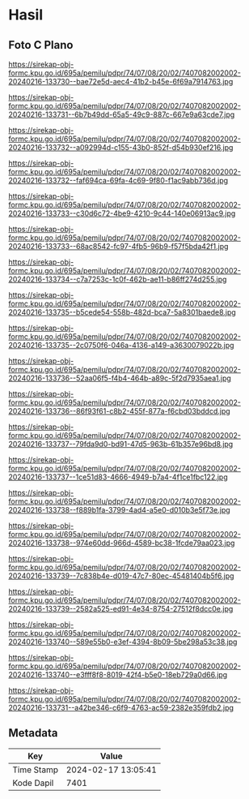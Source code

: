 # Hasil

## Foto C Plano

https://sirekap-obj-formc.kpu.go.id/695a/pemilu/pdpr/74/07/08/20/02/7407082002002-20240216-133730--bae72e5d-aec4-41b2-b45e-6f69a7914763.jpg

https://sirekap-obj-formc.kpu.go.id/695a/pemilu/pdpr/74/07/08/20/02/7407082002002-20240216-133731--6b7b49dd-65a5-49c9-887c-667e9a63cde7.jpg

https://sirekap-obj-formc.kpu.go.id/695a/pemilu/pdpr/74/07/08/20/02/7407082002002-20240216-133732--a092994d-c155-43b0-852f-d54b930ef216.jpg

https://sirekap-obj-formc.kpu.go.id/695a/pemilu/pdpr/74/07/08/20/02/7407082002002-20240216-133732--faf694ca-69fa-4c69-9f80-f1ac9abb736d.jpg

https://sirekap-obj-formc.kpu.go.id/695a/pemilu/pdpr/74/07/08/20/02/7407082002002-20240216-133733--c30d6c72-4be9-4210-9c44-140e06913ac9.jpg

https://sirekap-obj-formc.kpu.go.id/695a/pemilu/pdpr/74/07/08/20/02/7407082002002-20240216-133733--68ac8542-fc97-4fb5-96b9-f57f5bda42f1.jpg

https://sirekap-obj-formc.kpu.go.id/695a/pemilu/pdpr/74/07/08/20/02/7407082002002-20240216-133734--c7a7253c-1c0f-462b-ae11-b86ff274d255.jpg

https://sirekap-obj-formc.kpu.go.id/695a/pemilu/pdpr/74/07/08/20/02/7407082002002-20240216-133735--b5cede54-558b-482d-bca7-5a8301baede8.jpg

https://sirekap-obj-formc.kpu.go.id/695a/pemilu/pdpr/74/07/08/20/02/7407082002002-20240216-133735--2c0750f6-046a-4136-a149-a3630079022b.jpg

https://sirekap-obj-formc.kpu.go.id/695a/pemilu/pdpr/74/07/08/20/02/7407082002002-20240216-133736--52aa06f5-f4b4-464b-a89c-5f2d7935aea1.jpg

https://sirekap-obj-formc.kpu.go.id/695a/pemilu/pdpr/74/07/08/20/02/7407082002002-20240216-133736--86f93f61-c8b2-455f-877a-f6cbd03bddcd.jpg

https://sirekap-obj-formc.kpu.go.id/695a/pemilu/pdpr/74/07/08/20/02/7407082002002-20240216-133737--79fda9d0-bd91-47d5-963b-61b357e96bd8.jpg

https://sirekap-obj-formc.kpu.go.id/695a/pemilu/pdpr/74/07/08/20/02/7407082002002-20240216-133737--1ce51d83-4666-4949-b7a4-4f1ce1fbc122.jpg

https://sirekap-obj-formc.kpu.go.id/695a/pemilu/pdpr/74/07/08/20/02/7407082002002-20240216-133738--f889b1fa-3799-4ad4-a5e0-d010b3e5f73e.jpg

https://sirekap-obj-formc.kpu.go.id/695a/pemilu/pdpr/74/07/08/20/02/7407082002002-20240216-133738--974e60dd-966d-4589-bc38-1fcde79aa023.jpg

https://sirekap-obj-formc.kpu.go.id/695a/pemilu/pdpr/74/07/08/20/02/7407082002002-20240216-133739--7c838b4e-d019-47c7-80ec-45481404b5f6.jpg

https://sirekap-obj-formc.kpu.go.id/695a/pemilu/pdpr/74/07/08/20/02/7407082002002-20240216-133739--2582a525-ed91-4e34-8754-27512f8dcc0e.jpg

https://sirekap-obj-formc.kpu.go.id/695a/pemilu/pdpr/74/07/08/20/02/7407082002002-20240216-133740--589e55b0-e3ef-4394-8b09-5be298a53c38.jpg

https://sirekap-obj-formc.kpu.go.id/695a/pemilu/pdpr/74/07/08/20/02/7407082002002-20240216-133740--e3fff8f8-8019-42f4-b5e0-18eb729a0d66.jpg

https://sirekap-obj-formc.kpu.go.id/695a/pemilu/pdpr/74/07/08/20/02/7407082002002-20240216-133731--a42be346-c6f9-4763-ac59-2382e359fdb2.jpg


## Metadata

| Key        | Value               |
| ---------- | ------------------- |
| Time Stamp | 2024-02-17 13:05:41 |
| Kode Dapil | 7401                |



